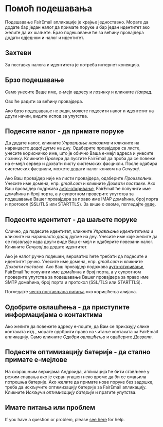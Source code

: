 # Помоћ подешавања

Подешавање FairEmail апликације је крајње једноставно. Морате да додате бар један налог да примате поруке и бар један идентитет ако желите да их шаљете. Брзо подешавање ће за већину провајдера додати одједном и налог и идентитет.

## Захтеви

За поставку налога и идентитета је потреба интернет конекција.

## Брзо подешавање

Само унесите Ваше име, е-мејл адресу и лозинку и кликните *Напред*.

Ово ће радити за већину провајдера.

Ако брзо подешавање не ради, можете подесити налог и идентетит на други начин, видите испод за упутства.

## Подесите налог - да примате поруке

Да додате налог, кликните *Управљање налозима* и кликните на наранџасто *додај* дугме на дну. Одаберите провајдера са листе, унесите корисничко име, што је обично Ваша е-мејл адреса и унесите лозинку. Кликните *Провери* да пустите FairEmail да проба да се повеже на е-мејл сервер и дохвати листу системских фасцикли. После одабира системских фасцикли, можете додати налог кликом на *Сачувај*.

Ако Ваш провајдер није на листи провајдера, одаберите *Произвољни*. Унесите име домена, нпр. *gmail.com* и кликните *Дохвати поставке*. Ако Ваш провајдер подржава [ауто-откривање](https://tools.ietf.org/html/rfc6186), FairEmail ће попунити име домаћина и број порта, а у супротном проверите упутства за подешавање Вашег провајдера за право име IMAP домаћина, број порта и протокол (SSL/TLS или STARTTLS). За више о овоме, погледајте [овде](https://github.com/M66B/FairEmail/blob/master/FAQ.md#authorizing-accounts).

## Подесите идентитет - да шаљете поруке

Слично, да подесите идентитет, кликните *Управљање идентитетима* и кликните на наранџасто *додај* дугме на дну. Унесите име које желите да се појављује када други виде Ваш е-мејл и одаберите повезани налог. Кликните *Сачувај* да додате идентитет.

Ако је налог ручно подешен, вероватно ћете требати да подесите и идентитет ручно. Унесите име домена, нпр. *gmail.com* и кликните *Дохвати поставке*. Ако Ваш провајдер подржава [ауто-откривање](https://tools.ietf.org/html/rfc6186), FairEmail ће попунити име домаћина и број порта, а у супротном проверите упутства за подешавање Вашег провајдера за право име SMTP домаћина, број порта и протокол (SSL/TLS или STARTTLS).

Погледајте [често постављана питања](https://github.com/M66B/FairEmail/blob/master/FAQ.md#FAQ9) око коришћења алијаса.

## Одобрите овлашћења - да приступите информацијама о контактима

Ако желите да повежете адресу е-поште, да Вам се приказују слике контаката итд., морате одобрити право на читање контаката за FairEmail апликацију. Само кликните *Одобри овлашћења* и одаберите *Дозволи*.

## Подесите оптимизацију батерије - да стално примате е-мејлове

На скорашњим верзијама Андроида, апликација ће бити стављене у режим спавања ако је екран угашен неко време да би се смањила потрошња батерије. Ако желите да примате нове поруке без задршке, треба да искључите оптимизацију батерије за FairEmail апликацију. Кликните *Искључи оптимизацију батерије* и пратите упутства.

## Имате питања или проблем

If you have a question or problem, please [see here](https://github.com/M66B/FairEmail/blob/master/FAQ.md) for help.